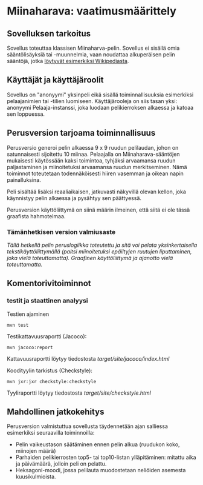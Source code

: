 # Miinaharava: vaatimusmäärittely

## Sovelluksen tarkoitus

Sovellus toteuttaa klassisen Miinaharva-pelin. Sovellus ei sisällä omia sääntölisäyksiä tai -muunnelmia, vaan noudattaa alkuperäisen pelin sääntöjä, jotka [löytyvät esimerkiksi Wikipediasta](https://fi.wikipedia.org/wiki/Miinaharava_(peli)).

## Käyttäjät ja käyttäjäroolit

Sovellus on "anonyymi" yksinpeli eikä sisällä toiminnallisuuksia esimerkiksi pelaajanimien tai -tilien luomiseen. Käyttäjärooleja on siis tasan yksi: anonyymi Pelaaja-instanssi, joka luodaan pelikierroksen alkaessa ja katoaa sen loppuessa.

## Perusversion tarjoama toiminnallisuus

Perusversio generoi pelin alkaessa 9 x 9 ruudun pelilaudan, johon on satunnaisesti sijoitettu 10 miinaa. Pelaajalla on Miinaharava-sääntöjen mukaisesti käytössään kaksi toimintoa, tyhjäksi arvaamansa ruudun paljastaminen ja miinoitetuksi arvaamansa ruudun merkitseminen. Nämä toiminnot toteutetaan todennäköisesti hiiren vasemman ja oikean napin painalluksina.

Peli sisältää lisäksi reaaliaikaisen, jatkuvasti näkyvillä olevan kellon, joka käynnistyy pelin alkaessa ja pysähtyy sen päättyessä.

Perusversion käyttöliittymä on siinä määrin ilmeinen, että siitä ei ole tässä graafista hahmotelmaa.

### Tämänhetkisen version valmiusaste

_Tällä hetkellä pelin peruslogiikka toteutettu ja sitä voi pelata yksinkertaisella tekstikäyttöliittymällä (paitsi miinoitetuksi epäiltyjen ruutujen liputtaminen, joka vielä toteuttamatta). Graafinen käyttöliittymä ja ajanotto vielä toteuttamatta._

## Komentorivitoiminnot

### testit ja staattinen analyysi

Testien ajaminen

```shell
mvn test
```

Testikattavuusraportti (Jacoco):

```shell
mvn jacoco:report
```

Kattavuusraportti löytyy tiedostosta _target/site/jacoco/index.html_

Koodityylin tarkistus (Checkstyle):

```shell
mvn jxr:jxr checkstyle:checkstyle
```

Tyyliraportti löytyy tiedostosta _target/site/checkstyle.html_

## Mahdollinen jatkokehitys

Perusversion valmistuttua sovellusta täydennetään ajan salliessa esimerkiksi seuraavilla toiminnoilla:

* Pelin vaikeustason säätäminen ennen pelin alkua (ruudukon koko, miinojen määrä)
* Parhaiden pelikierrosten top5- tai top10-listan ylläpitäminen: mitattu aika ja päivämäärä, jolloin peli on pelattu.
* Heksagoni-moodi, jossa pelilauta muodostetaan neliöiden asemesta kuusikulmioista.
